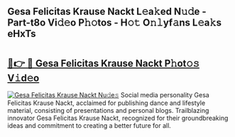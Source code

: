 ## Gesa Felicitas Krause Nackt L𝚎a𝚔ed N𝚞𝚍e - Part-t8o Vi𝚍𝚎o P𝚑𝚘tos - H𝚘𝚝 O𝚗𝚕yf𝚊ns L𝚎a𝚔s eHxTs

# <h2><a href="http://kf0nah.oniu.top/?m=Gesa+Felicitas+Krause+Nackt">🔗👉 🔴 Gesa Felicitas Krause Nackt P𝚑ot𝚘𝚜 V𝚒d𝚎o</a></h2>

[![Gesa Felicitas Krause Nackt Nu𝚍e𝚜](https://i.imgur.com/0qMVB7G.gif)](http://kf0nah.oniu.top/?m=Gesa+Felicitas+Krause+Nackt)
Social media personality Gesa Felicitas Krause Nackt, acclaimed for publishing dance and lifestyle material, consisting of presentations and personal blogs. Trailblazing innovator Gesa Felicitas Krause Nackt, recognized for their groundbreaking ideas and commitment to creating a better future for all.  
